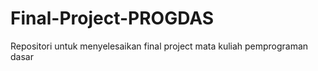 # Final-Project-PROGDAS
Repositori untuk menyelesaikan final project mata kuliah pemprograman dasar
